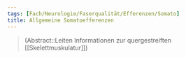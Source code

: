 ```yaml
---
tags: [Fach/Neurologie/Faserqualität/Efferenzen/Somato]
title: Allgemeine Somatoefferenzen
---
```

> (Abstract::Leiten Informationen zur quergestreiften [[Skelettmuskulatur]])
